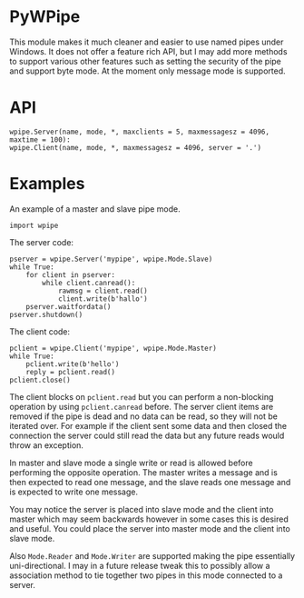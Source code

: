 PyWPipe
=====
This module makes it much cleaner and easier to use named pipes under Windows. It does not offer
a feature rich API, but I may add more methods to support various other features such as setting
the security of the pipe and support byte mode. At the moment only message mode is supported.

API
=====

    wpipe.Server(name, mode, *, maxclients = 5, maxmessagesz = 4096, maxtime = 100):
    wpipe.Client(name, mode, *, maxmessagesz = 4096, server = '.')



Examples
=====

An example of a master and slave pipe mode.

    import wpipe

The server code:

    pserver = wpipe.Server('mypipe', wpipe.Mode.Slave)
    while True:
        for client in pserver:
            while client.canread():
                rawmsg = client.read()
                client.write(b'hallo')    
        pserver.waitfordata()
    pserver.shutdown()

The client code:

    pclient = wpipe.Client('mypipe', wpipe.Mode.Master)
    while True:
        pclient.write(b'hello')
        reply = pclient.read()
    pclient.close()

The client blocks on `pclient.read` but you can perform a non-blocking operation by
using `pclient.canread` before. The server client items are removed if the pipe is
dead and no data can be read, so they will not be iterated over. For example if the
client sent some data and then closed the connection the server could still read
the data but any future reads would throw an exception.

In master and slave mode a single write or read is allowed before performing the
opposite operation. The master writes a message and is then expected to read one
message, and the slave reads one message and is expected to write one message.

You may notice the server is placed into slave mode and the client into master which
may seem backwards however in some cases this is desired and useful. You could place
the server into master mode and the client into slave mode.    

Also `Mode.Reader` and `Mode.Writer` are supported making the pipe essentially
uni-directional. I may in a future release tweak this to possibly allow a association
method to tie together two pipes in this mode connected to a server.